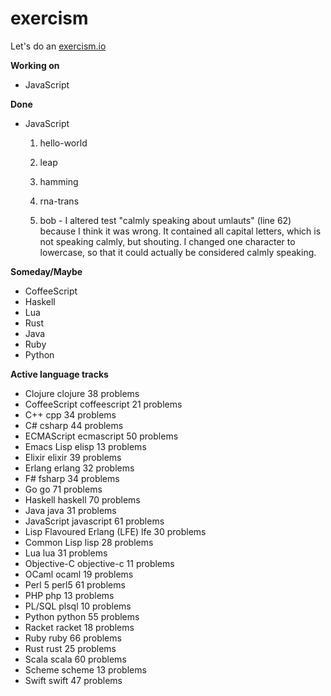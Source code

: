 # exercism

Let's do an [exercism.io](http://exercism.io/)

__Working on__

* JavaScript

__Done__

* JavaScript

  1. hello-world

  2. leap

  3. hamming

  4. rna-trans

  5. bob - I altered test "calmly speaking about umlauts" (line 62) because I think it was wrong. It contained all capital letters, which is not speaking calmly, but shouting. I changed one character to lowercase, so that it could actually be considered calmly speaking.

__Someday/Maybe__

  * CoffeeScript
  * Haskell
  * Lua
  * Rust
  * Java
  * Ruby
  * Python

__Active language tracks__

* Clojure                       clojure        38 problems
* CoffeeScript                  coffeescript   21 problems
* C++                           cpp            34 problems
* C#                            csharp         44 problems
* ECMAScript                    ecmascript     50 problems
* Emacs Lisp                    elisp          13 problems
* Elixir                        elixir         39 problems
* Erlang                        erlang         32 problems
* F#                            fsharp         34 problems
* Go                            go             71 problems
* Haskell                       haskell        70 problems
* Java                          java           31 problems
* JavaScript                    javascript     61 problems
* Lisp Flavoured Erlang (LFE)   lfe            30 problems
* Common Lisp                   lisp           28 problems
* Lua                           lua            31 problems
* Objective-C                   objective-c    11 problems
* OCaml                         ocaml          19 problems
* Perl 5                        perl5          61 problems
* PHP                           php            13 problems
* PL/SQL                        plsql          10 problems
* Python                        python         55 problems
* Racket                        racket         18 problems
* Ruby                          ruby           66 problems
* Rust                          rust           25 problems
* Scala                         scala          60 problems
* Scheme                        scheme         13 problems
* Swift                         swift          47 problems
